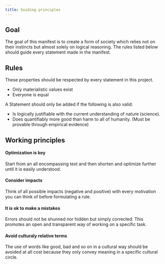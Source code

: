```yaml
---
title: Guiding principles
---
```

## Goal
The goal of this manifest is to create a form of society which relies not on their instincts but almost solely on logical reasoning.
The rules listed below should guide every statement made in the manifest.

## Rules
These properties should be respected by every statement in this project.
* Only materialistic values exist
* Everyone is equal

A Statement should only be added if the following is also valid:
* Is logically justifiable with the current understanding of nature (science).
* Does quantifiably more good than harm to all of humanity. (Must be provable through empirical evidence)

## Working principles
#### Optimization is key
Start from an all encompassing text and then shorten and optimize further until
it is easily understood.

#### Consider impacts
Think of all possible impacts (negative and positive) with every motivation you can think of before
formulating a rule.

#### It is ok to make a mistakes
Errors should not be shunned nor hidden but simply corrected. This promotes an open and transparent way
of working on a specific task.

#### Avoid culturaly relative terms
The use of words like good, bad and so on in a cultural way should be avoided at all cost
because they only convey meaning in a specific cultural circle.
